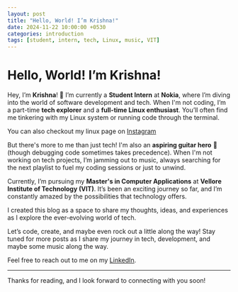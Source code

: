```yaml
---
layout: post
title: "Hello, World! I’m Krishna!"
date: 2024-11-22 10:00:00 +0530
categories: introduction
tags: [student, intern, tech, Linux, music, VIT]
---
```

# Hello, World! I’m Krishna!

Hey, I’m **Krishna**! 👋 I’m currently a **Student Intern** at **Nokia**, where I’m diving into the world of software development and tech. When I'm not coding, I’m a part-time **tech explorer** and a **full-time Linux enthusiast**. You’ll often find me tinkering with my Linux system or running code through the terminal.

You can also checkout my linux page on [Instagram](https://www.instagram.com/thelinuxworld)

But there's more to me than just tech! I'm also an **aspiring guitar hero** 🎸 (though debugging code sometimes takes precedence). When I'm not working on tech projects, I’m jamming out to music, always searching for the next playlist to fuel my coding sessions or just to unwind.

Currently, I’m pursuing my **Master's in Computer Applications** at **Vellore Institute of Technology (VIT)**. It’s been an exciting journey so far, and I’m constantly amazed by the possibilities that technology offers.

I created this blog as a space to share my thoughts, ideas, and experiences as I explore the ever-evolving world of tech. 

Let’s code, create, and maybe even rock out a little along the way! Stay tuned for more posts as I share my journey in tech, development, and maybe some music along the way.

Feel free to reach out to me on my [LinkedIn](https://www.linkedin.com/in/krishnachandel/).

---

Thanks for reading, and I look forward to connecting with you soon!
